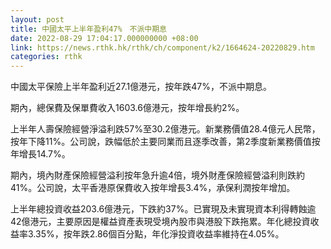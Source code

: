 ```yaml
---
layout: post
title: 中國太平上半年盈利47%　不派中期息
date: 2022-08-29 17:04:17.000000000 +08:00
link: https://news.rthk.hk/rthk/ch/component/k2/1664624-20220829.htm
categories: rthk
---
```


中國太平保險上半年盈利近27.1億港元，按年跌47%，不派中期息。

期內，總保費及保單費收入1603.6億港元，按年增長約2%。

上半年人壽保險經營淨溢利跌57%至30.2億港元。新業務價值28.4億元人民幣，按年下降11%。公司說，跌幅低於主要同業而且逐季改善，第2季度新業務價值按年增長14.7%。

期內，境內財產保險經營溢利按年急升逾4倍，境外財產保險經營溢利則跌約41%。公司說，太平香港原保費收入按年增長3.4%，承保利潤按年增加。

上半年總投資收益203.6億港元，下跌約37%。已實現及未實現資本利得轉蝕逾42億港元，主要原因是權益資產表現受境內股市與港股下跌拖累。年化總投資收益率3.35%，按年跌2.86個百分點，年化淨投資收益率維持在4.05%。
